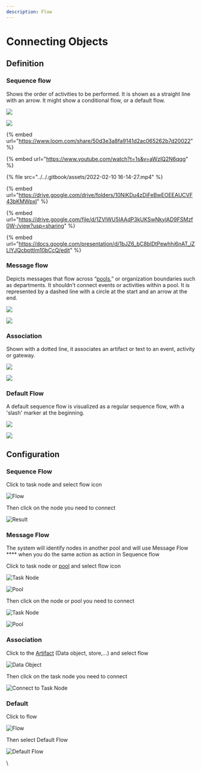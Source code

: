 ```yaml
---
description: Flow
---
```


# Connecting Objects

## **Definition**

### **Sequence flow**

Shows the order of activities to be performed. It is shown as a straight line with an arrow. It might show a conditional flow, or a default flow.

![](https://d2slcw3kip6qmk.cloudfront.net/marketing/pages/chart/seo/bpmn/sequence-flow.svg)

![](<../../.gitbook/assets/image (222).png>)

{% embed url="https://www.loom.com/share/50d3e3a8fa9141d2ac065262b7d20022" %}

{% embed url="https://www.youtube.com/watch?t=1s&v=aWzlQ2N6qqg" %}

{% file src="../../.gitbook/assets/2022-02-10 16-14-27.mp4" %}

{% embed url="https://drive.google.com/drive/folders/10NiKDu4zDiFeBwEOEEAUCVF43bKMWpxI" %}

{% embed url="https://drive.google.com/file/d/1ZVlWU5IAAdP3kUKSwNkylAD9FSMzf0W-/view?usp=sharing" %}

{% embed url="https://docs.google.com/presentation/d/1bJZ6_bC8blDtPewhhi6nAT_iZLlYJQcbpttlm10bCcQ/edit" %}

### **Message flow**

Depicts messages that flow across “[pools](swimlanes.md),” or organization boundaries such as departments. It shouldn’t connect events or activities within a pool. It is represented by a dashed line with a circle at the start and an arrow at the end.

![](https://d2slcw3kip6qmk.cloudfront.net/marketing/pages/chart/seo/bpmn/message-flow.svg)

![](<../../.gitbook/assets/image (74).png>)

### **Association**

Shown with a dotted line, it associates an artifact or text to an event, activity or gateway.

![](<../../.gitbook/assets/image (207).png>)

![](<../../.gitbook/assets/image (36).png>)

### Default Flow

A default sequence flow is visualized as a regular sequence flow, with a 'slash' marker at the beginning.

![](<../../.gitbook/assets/image (132).png>)

![](<../../.gitbook/assets/image (25).png>)

## Configuration

### **Sequence Flow**

Click to task node and select flow icon

![Flow](<../../.gitbook/assets/image (82).png>)

Then click on the node you need to connect

![Result](<../../.gitbook/assets/image (147).png>)

### **Message Flow**

The system will identify nodes in another pool and will use Message Flow **** when you do the same action as action in Sequence flow

Click to task node or [pool](swimlanes.md) and select flow icon

![Task Node](<../../.gitbook/assets/image (60).png>)

![Pool](<../../.gitbook/assets/image (84).png>)

Then click on the node or pool you need to connect

![Task Node](<../../.gitbook/assets/image (227).png>)

![Pool](<../../.gitbook/assets/image (1).png>)

### Association

Click to the [Artifact](artifacts.md) (Data object, store,...) and select flow

![Data Object](<../../.gitbook/assets/image (127).png>)

Then click on the task node you need to connect

![Connect to Task Node](<../../.gitbook/assets/image (112).png>)

### Default

Click to flow&#x20;

![Flow](<../../.gitbook/assets/image (189).png>)

Then select Default Flow

![Default Flow](<../../.gitbook/assets/image (235).png>)



\

